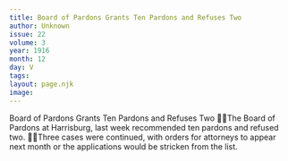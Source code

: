 ```yaml
---
title: Board of Pardons Grants Ten Pardons and Refuses Two
author: Unknown
issue: 22
volume: 3
year: 1916
month: 12
day: V
tags:
layout: page.njk
image:
---
```

Board of Pardons Grants Ten Pardons and Refuses Two The Board of Pardons at Harrisburg, last week recommended ten pardons and refused two. Three cases were continued, with orders for attorneys to appear next month or the applications would be stricken from the list. 
